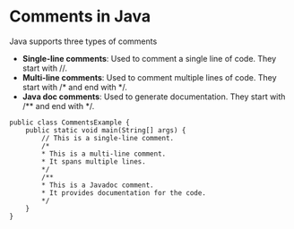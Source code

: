 # Comments in Java
Java supports three types of comments
 - **Single-line comments**: Used to comment a single line of code. They start with //.
- **Multi-line comments**: Used to comment multiple lines of code. They start with /* and end with */.
 - **Java doc comments**: Used to generate documentation. They start with /** and end with */.


```
public class CommentsExample {
    public static void main(String[] args) {
        // This is a single-line comment.
        /*
        * This is a multi-line comment.
        * It spans multiple lines.
        */
        /**
        * This is a Javadoc comment.
        * It provides documentation for the code.
        */
    }
}
```